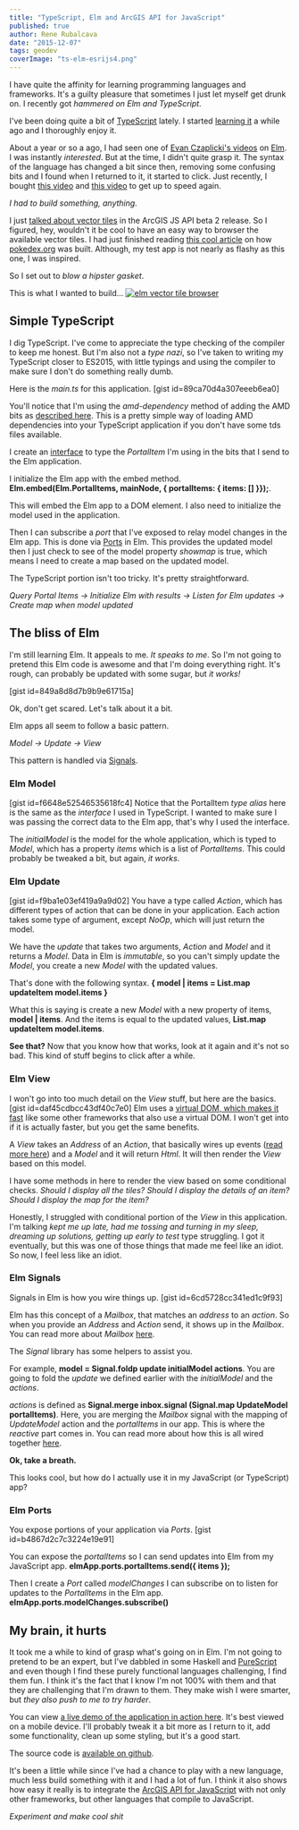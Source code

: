 ```yaml
---
title: "TypeScript, Elm and ArcGIS API for JavaScript"
published: true
author: Rene Rubalcava
date: "2015-12-07"
tags: geodev
coverImage: "ts-elm-esrijs4.png"
---
```


I have quite the affinity for learning programming languages and frameworks. It's a guilty pleasure that sometimes I just let myself get drunk on. I recently got _hammered on Elm and TypeScript_.

I've been doing quite a bit of [TypeScript](http://typescript-tacos.com/) lately. I started [learning it](http://odoe.net/blog/tag/typescript/) a while ago and I thoroughly enjoy it.

About a year or so a ago, I had seen one of [Evan Czaplicki's videos](https://www.youtube.com/user/eZap3) on [Elm](http://elm-lang.org/). I was instantly _interested_. But at the time, I didn't quite grasp it. The syntax of the language has changed a bit since then, removing some confusing bits and I found when I returned to it, it started to click. Just recently, I bought [this video](https://pragmaticstudio.com/elm) and [this video](https://pragmaticstudio.com/elm-signals) to get up to speed again.

_I had to build something, anything._

I just [talked about vector tiles](http://odoe.net/blog/vector-tiles-in-arcgis-js-api/) in the ArcGIS JS API beta 2 release. So I figured, hey, wouldn't it be cool to have an easy way to browser the available vector tiles. I had just finished reading [this cool article](http://www.pocketjavascript.com/blog/2015/11/23/introducing-pokedex-org) on how [pokedex.org](https://www.pokedex.org/) was built. Although, my test app is not nearly as flashy as this one, I was inspired.

So I set out to _blow a hipster gasket_.

This is what I wanted to build... [![elm vector tile browser](images/vt-browser-sm.gif)](http://odoe.net/blog/wp-content/uploads/vt-browser-sm.gif)

## Simple TypeScript

I dig TypeScript. I've come to appreciate the type checking of the compiler to keep me honest. But I'm also not a _type nazi_, so I've taken to writing my TypeScript closer to ES2015, with little typings and using the compiler to make sure I don't do something really dumb.

Here is the _main.ts_ for this application. [gist id=89ca70d4a307eeeb6ea0]

You'll notice that I'm using the _amd-dependency_ method of adding the AMD bits as [described here](https://www.sitepen.com/blog/2013/12/31/definitive-guide-to-typescript/). This is a pretty simple way of loading AMD dependencies into your TypeScript application if you don't have some tds files available.

I create an [interface](https://github.com/Microsoft/TypeScript-Handbook/blob/master/pages/Interfaces.md) to type the _PortalItem_ I'm using in the bits that I send to the Elm application.

I initialize the Elm app with the embed method. **Elm.embed(Elm.PortalItems, mainNode, { portalItems: { items: [] }});**.

This will embed the Elm app to a DOM element. I also need to initialize the model used in the application.

Then I can subscribe a _port_ that I've exposed to relay model changes in the Elm app. This is done via [Ports](http://elm-lang.org/guide/interop) in Elm. This provides the updated model then I just check to see of the model property _showmap_ is true, which means I need to create a map based on the updated model.

The TypeScript portion isn't too tricky. It's pretty straightforward.

_Query Portal Items -> Initialize Elm with results -> Listen for Elm updates -> Create map when model updated_

## The bliss of Elm

I'm still learning Elm. It appeals to me. _It speaks to me_. So I'm not going to pretend this Elm code is awesome and that I'm doing everything right. It's rough, can probably be updated with some sugar, but _it works!_

[gist id=849a8d8d7b9b9e61715a]

Ok, don't get scared. Let's talk about it a bit.

Elm apps all seem to follow a basic pattern.

_Model -> Update -> View_

This pattern is handled via [Signals](http://elm-lang.org/guide/reactivity).

### Elm Model

[gist id=f6648e52546535618fc4] Notice that the PortalItem _type alias_ here is the same as the _interface_ I used in TypeScript. I wanted to make sure I was passing the correct data to the Elm app, that's why I used the interface.

The _initialModel_ is the model for the whole application, which is typed to _Model_, which has a property _items_ which is a list of _PortalItems_. This could probably be tweaked a bit, but again, _it works_.

### Elm Update

[gist id=f9ba1e03ef419a9a9d02] You have a type called _Action_, which has different types of action that can be done in your application. Each action takes some type of argument, except _NoOp_, which will just return the model.

We have the _update_ that takes two arguments, _Action_ and _Model_ and it returns a _Model_. Data in Elm is _immutable_, so you can't simply update the _Model_, you create a new _Model_ with the updated values.

That's done with the following syntax. **{ model | items = List.map updateItem model.items }**

What this is saying is create a new _Model_ with a new property of items, **model | items**. And the items is equal to the updated values, **List.map updateItem model.items**.

**See that?** Now that you know how that works, look at it again and it's not so bad. This kind of stuff begins to click after a while.

### Elm View

I won't go into too much detail on the _View_ stuff, but here are the basics. [gist id=daf45cdbcc43df40c7e0] Elm uses a [virtual DOM, which makes it fast](http://elm-lang.org/blog/blazing-fast-html) like some other frameworks that also use a virtual DOM. I won't get into if it is actually faster, but you get the same benefits.

A _View_ takes an _Address_ of an _Action_, that basically wires up events ([read more here](https://github.com/evancz/elm-architecture-tutorial/#starting-the-program)) and a _Model_ and it will return _Html_. It will then render the _View_ based on this model.

I have some methods in here to render the view based on some conditional checks. _Should I display all the tiles? Should I display the details of an item? Should I display the map for the item?_

Honestly, I struggled with conditional portion of the _View_ in this application. I'm talking _kept me up late, had me tossing and turning in my sleep, dreaming up solutions, getting up early to test_ type struggling. I got it eventually, but this was one of those things that made me feel like an idiot. So now, I feel less like an idiot.

### Elm Signals

Signals in Elm is how you wire things up. [gist id=6cd5728cc341ed1c9f93]

Elm has this concept of a _Mailbox_, that matches an _address_ to an _action_. So when you provide an _Address_ and _Action_ send, it shows up in the _Mailbox_. You can read more about _Mailbox_ [here](http://elm-lang.org/guide/reactivity#tasks).

The _Signal_ library has some helpers to assist you.

For example, **model = Signal.foldp update initialModel actions**. You are going to fold the _update_ we defined earlier with the _initialModel_ and the _actions_.

_actions_ is defined as **Signal.merge inbox.signal (Signal.map UpdateModel portalItems)**. Here, you are merging the _Mailbox_ signal with the mapping of _UpdateModel_ action and the _portalItems_ in our app. This is where the _reactive_ part comes in. You can read more about how this is all wired together [here](http://elm-lang.org/guide/reactivity).

**Ok, take a breath.**

This looks cool, but how do I actually use it in my JavaScript (or TypeScript) app?

### Elm Ports

You expose portions of your application via _Ports_. [gist id=b4867d2c7c3224e19e91]

You can expose the _portalItems_ so I can send updates into Elm from my JavaScript app. **elmApp.ports.portalItems.send({ items });**

Then I create a _Port_ called _modelChanges_ I can subscribe on to listen for updates to the _PortalItems_ in the Elm app. **elmApp.ports.modelChanges.subscribe()**

## My brain, it hurts

It took me a while to kind of grasp what's going on in Elm. I'm not going to pretend to be an expert, but I've dabbled in some Haskell and [PureScript](http://odoe.net/blog/tag/purescript/) and even though I find these purely functional languages challenging, I find them fun. I think it's the fact that I know I'm not 100% with them and that they are challenging that I'm drawn to them. They make wish I were smarter, but _they also push to me to try harder_.

You can view [a live demo of the application in action here](http://www.odoe.net/apps/portalbrowser/). It's best viewed on a mobile device. I'll probably tweak it a bit more as I return to it, add some functionality, clean up some styling, but it's a good start.

The source code is [available on github](https://github.com/odoe/portal-item-browser).

It's been a little while since I've had a chance to play with a new language, much less build something with it and I had a lot of fun. I think it also shows how easy it really is to integrate the [ArcGIS API for JavaScript](https://developers.arcgis.com/javascript/beta/) with not only other frameworks, but other languages that compile to JavaScript.

_Experiment and make cool shit_
